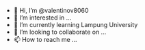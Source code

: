 - 👋 Hi, I’m @valentinov8060
- 👀 I’m interested in ...
- 🌱 I’m currently learning Lampung University
- 💞️ I’m looking to collaborate on ...
- 📫 How to reach me ...

<!---
valentinov8060/valentinov8060 is a ✨ special ✨ repository because its `README.md` (this file) appears on your GitHub profile.
You can click the Preview link to take a look at your changes.
--->

